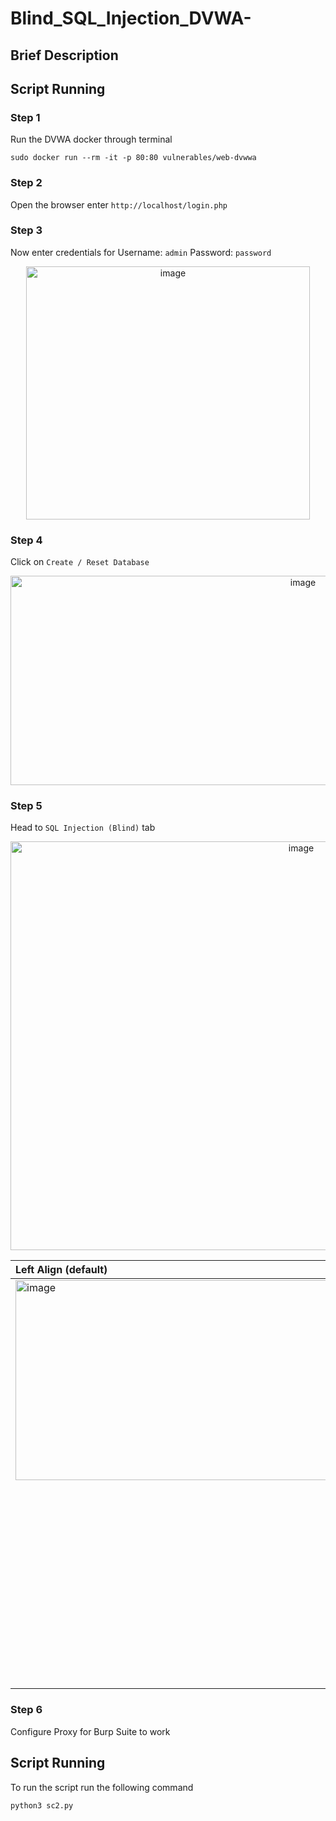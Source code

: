 # Blind_SQL_Injection_DVWA-

## Brief Description

## Script Running

### Step 1
  Run the DVWA docker through terminal
  ```
  sudo docker run --rm -it -p 80:80 vulnerables/web-dvwwa
  ```
### Step 2
  Open the browser enter `http://localhost/login.php`

### Step 3
  Now enter credentials for Username: `admin` Password: `password`

<p align="center"><img width="454" height="405" alt="image" src="https://github.com/user-attachments/assets/9c6c1812-427c-4518-a57e-7196e2843844" /></p>

### Step 4
  Click on  `Create / Reset Database`
<p align="center"><img width="920" height="335" alt="image" src="https://github.com/user-attachments/assets/b83ad2b3-9b5a-4755-9e3e-47fb6bd7b9c3" /></p>

### Step 5
  Head to `SQL Injection (Blind)` tab
<p align="center"><img width="914" height="654" alt="image" src="https://github.com/user-attachments/assets/38f2f475-2b76-41e5-8c3d-6e5653cbd1cd" /> </p>

| Left Align (default) | Center Align | 
| :------------------- | :----------: |
| <img width="605" height="320" alt="image" src="https://github.com/user-attachments/assets/5df58529-73e3-4d91-bb7f-8ca7059918bd" />
           | <img width="615" height="317" alt="image" src="https://github.com/user-attachments/assets/6b172a10-59c7-4584-9d45-562e6e03bb84" />
    | 

### Step 6
  Configure Proxy for Burp Suite to work
<p align="center"></p>

## Script Running
  To run the script run the following command
  ```
  python3 sc2.py
  ```
